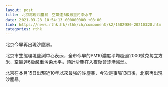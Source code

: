 ```yaml
---
layout: post
title: 北京再現沙塵暴　空氣達6級嚴重污染水平
date: 2021-03-28 10:54:13.000000000 +08:00
link: https://news.rthk.hk/rthk/ch/component/k2/1582980-20210328.htm
categories: rthk
---
```


北京今早再出現沙塵暴。

北京市生態環境監測中心表示，全市今早的PM10濃度平均超過2000微克每立方米，空氣達6級嚴重污染水平，預計沙塵在入夜後會逐漸減弱。

北京在本月15日出現近10年以來最強的沙塵暴，今次是事隔13日後，北京再出現沙塵暴。
